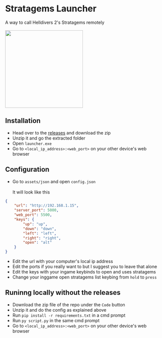 # Stratagems Launcher
A way to call Helldivers 2's Stratagems remotely<br><br>
<img src="https://i.imgur.com/tpuMrtY.png" width="250">

## Installation

- Head over to the <a href="/releases">releases</a> and download the zip
- Unzip it and go the extracted folder
- Open `launcher.exe`
- Go to `<local_ip_address>:<web_port>` on your other device's web browser

## Configuration
- Go to `assets/json` and open `config.json`<br><br>
It will look like this
```json
{
    "url": "http://192.168.1.15",
    "server_port": 5000,
    "web_port": 5500,
    "keys": {
        "up": "up",
        "down": "down",
        "left": "left",
        "right": "right",
        "open": "alt"
    }
}
```
- Edit the url with your computer's local ip address
- Edit the ports if you really want to but I suggest you to leave that alone
- Edit the keys with your ingame keybinds to open and uses stratagems
- Change your inggame open stratagems list keybing from `hold` to `press`

## Runinng locally without the releases

- Download the zip file of the repo under the `Code` button
- Unzip it and do the config as explained above
- Run `pip install -r requirements.txt` in a cmd prompt
- Run `py script.py` in the same cmd prompt
- Go to `<local_ip_address>:<web_port>` on your other device's web browser

